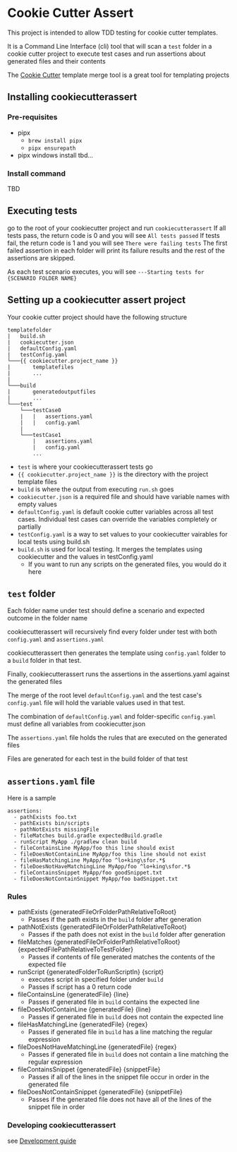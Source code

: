 # Cookie Cutter Assert
This project is intended to allow TDD testing for cookie cutter templates.

It is a Command Line Interface (cli) tool that will scan a `test` folder in a cookie cutter project to execute test cases and run assertions about generated files and their contents

The [Cookie Cutter](https://cookiecutter.readthedocs.io/) template merge tool is a great tool for templating projects

## Installing cookiecutterassert

### Pre-requisites
* pipx
  * `brew install pipx`
  * `pipx ensurepath`
* pipx windows install tbd...

### Install command
TBD

## Executing tests
go to the root of your cookiecutter project and run `cookiecutterassert`
If all tests pass, the return code is 0 and you will see `All tests passed`
If tests fail, the return code is 1 and you will see `There were failing tests`
The first failed assertion in each folder will print its failure results and the rest of the assertions are skipped.

As each test scenario executes, you will see `---Starting tests for {SCENARIO FOLDER NAME}`


## Setting up a cookiecutter assert project
Your cookie cutter project should have the following structure
```
templatefolder
|   build.sh
|   cookiecutter.json
|   defaultConfig.yaml
|   testConfig.yaml
└───{{ cookiecutter.project_name }}
|       templatefiles
|       ...
|
└───build
|       generatedoutputfiles
|       ...
└───test
    └───testCase0
    |   |   assertions.yaml
    |   |   config.yaml
    |
    └───testCase1
        |   assertions.yaml
        |   config.yaml
        ...
```
* `test` is where your cookiecutterassert tests go
* `{{ cookiecutter.project_name }}` is the directory with the project template files
* `build` is where the output from executing `run.sh` goes
* `cookiecutter.json` is a required file and should have variable names with empty values
* `defaultConfig.yaml` is default cookie cutter variables across all test cases.  Individual test cases can override the variables completely or partially
* `testConfig.yaml` is a way to set values to your cookiecutter vairables for local tests using build.sh
* `build.sh` is used for local testing.  It merges the templates using cookiecutter and the values in testConfig.yaml
    * If you want to run any scripts on the generated files, you would do it here

## `test` folder
Each folder name under test should define a scenario and expected outcome in the folder name

cookiecutterassert will recursively find every folder under test with both `config.yaml` and `assertions.yaml`

cookiecutterassert then generates the template using `config.yaml` folder to a `build` folder in that test.

Finally, cookiecutterassert runs the assertions in the assertions.yaml against the generated files

The merge of the root level `defaultConfig.yaml` and the test case's `config.yaml` file will hold the variable values used in that test.

The combination of `defaultConfig.yaml` and folder-specific `config.yaml` must define all variables from cookiecutter.json

The `assertions.yaml` file holds the rules that are executed on the generated files

Files are generated for each test in the build folder of that test

## `assertions.yaml` file
Here is a sample
```
assertions:
  - pathExists foo.txt
  - pathExists bin/scripts
  - pathNotExists missingFile
  - fileMatches build.gradle expectedBuild.gradle
  - runScript MyApp ./gradlew clean build
  - fileContainsLine MyApp/foo this line should exist
  - fileDoesNotContainLine MyApp/foo this line should not exist
  - fileHasMatchingLine MyApp/foo ^lo+king\sfor.*$
  - fileDoesNotHaveMatchingLine MyApp/foo ^lo+king\sfor.*$
  - fileContainsSnippet MyApp/foo goodSnippet.txt
  - fileDoesNotContainSnippet MyApp/foo badSnippet.txt
```

### Rules
* pathExists {generatedFileOrFolderPathRelativeToRoot}
  * Passes if the path exists in the `build` folder after generation
* pathNotExists {generatedFileOrFolderPathRelativeToRoot}
  * Passes if the path does not exist in the `build` folder after generation
* fileMatches {generatedFileOrFolderPathRelativeToRoot}  {expectedFilePathRelativeToTestFolder}
  * Passes if contents of file generated matches the contents of the expected file
* runScript {generatedFolderToRunScriptIn}  {script}
  * executes script in specified folder under `build`
  * Passes if script has a 0 return code
* fileContainsLine {generatedFile} {line}
  * Passes if generated file in `build` contains the expected line
* fileDoesNotContainLine {generatedFile} {line}
  * Passes if generated file in `build` does not contain the expected line
* fileHasMatchingLine {generatedFile} {regex}
  * Passes if generated file in `build` has a line matching the regular expression
* fileDoesNotHaveMatchingLine {generatedFile} {regex}
  * Passes if generated file in `build` does not contain a line matching the regular expression
* fileContainsSnippet {generatedFile} {snippetFile}
  * Passes if all of the lines in the snippet file occur in order in the generated file
* fileDoesNotContainSnippet {generatedFile} {snippetFile}
  * Passes if the generated file does not have all of the lines of the snippet file in order

### Developing cookiecutterassert
see [Development guide](Development.md)
